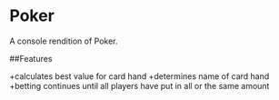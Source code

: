 Poker
=====

A console rendition of Poker.

##Features

+calculates best value for card hand
+determines name of card hand
+betting continues until all players have put in all or the same amount 
